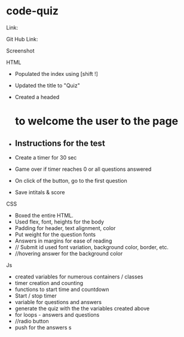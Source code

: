 # code-quiz

Link:

Git Hub Link:

Screenshot

HTML
- Populated the index using [shift !] 
- Updated the title to "Quiz"
- Created a headed <h1> to welcome the user to the page
- <h2> Instructions for the test
- Create a timer for 30 sec
- Game over if timer reaches 0 or all questions answered
- On click of the button, go to the first question

- Save intitals & score


CSS
- Boxed the entire HTML.
- Used flex, font, heights for the body
- Padding for header, text alignment, color
- Put weight for the question fonts
- Answers in margins for ease of reading
- // Submit id used font variation, background color, border, etc.
- //hovering answer for the background color 

Js
- created variables for numerous containers / classes
- timer creation and counting
- functions to start time and countdown
- Start / stop timer
- variable for questions and answers
- generate the quiz with the the variables created above
- for loops - answers and questions
- //radio button 
- push for the answers s



